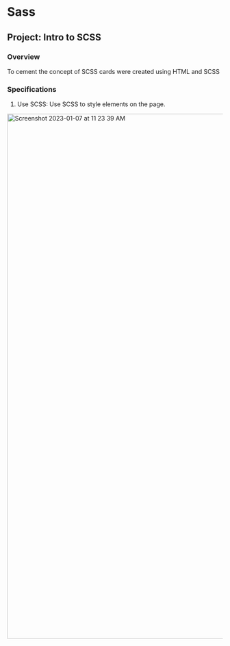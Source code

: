 # Sass

## Project: Intro to SCSS

### Overview
To cement the concept of SCSS cards were created using HTML and SCSS

### Specifications
1. Use SCSS: Use SCSS to style elements on the page.

<img width="1226" alt="Screenshot 2023-01-07 at 11 23 39 AM" src="https://user-images.githubusercontent.com/104322947/211167269-fd2abd3a-b5d0-41a3-9c9d-9175493ee18d.png">
